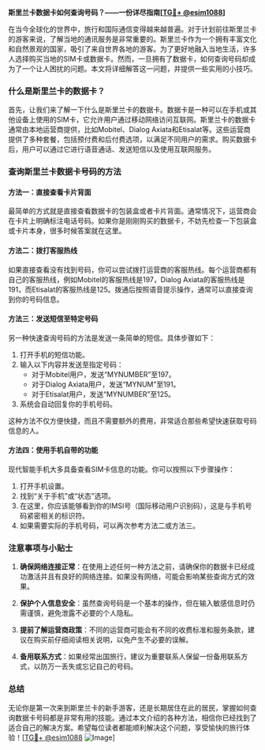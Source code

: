 **斯里兰卡数据卡如何查询号码？——一份详尽指南[[TG💪+ @esim1088](https://t.me/s/esim1088)]**

在当今全球化的世界中，旅行和国际通信变得越来越普遍。对于计划前往斯里兰卡的游客来说，了解当地的通讯服务是非常重要的。斯里兰卡作为一个拥有丰富文化和自然景观的国家，吸引了来自世界各地的游客。为了更好地融入当地生活，许多人选择购买当地的SIM卡或数据卡。然而，一旦拥有了数据卡，如何查询号码却成为了一个让人困扰的问题。本文将详细解答这一问题，并提供一些实用的小技巧。

### 什么是斯里兰卡的数据卡？

首先，让我们来了解一下什么是斯里兰卡的数据卡。数据卡是一种可以在手机或其他设备上使用的SIM卡，它允许用户通过移动网络访问互联网。斯里兰卡的数据卡通常由本地运营商提供，比如Mobitel、Dialog Axiata和Etisalat等。这些运营商提供了多种套餐，包括预付费和后付费选项，以满足不同用户的需求。购买数据卡后，用户可以通过它进行语音通话、发送短信以及使用互联网服务。

### 查询斯里兰卡数据卡号码的方法

#### 方法一：直接查看卡片背面
最简单的方式就是直接查看数据卡的包装盒或者卡片背面。通常情况下，运营商会在卡片上明确标注电话号码。如果你是刚刚购买的数据卡，不妨先检查一下包装盒或卡片本身，很多时候答案就在这里。

#### 方法二：拨打客服热线
如果直接查看没有找到号码，你可以尝试拨打运营商的客服热线。每个运营商都有自己的客服热线，例如Mobitel的客服热线是197，Dialog Axiata的客服热线是191，而Etisalat的客服热线是125。拨通后按照语音提示操作，通常可以直接查询到你的号码信息。

#### 方法三：发送短信至特定号码
另一种快速查询号码的方法是发送一条简单的短信。具体步骤如下：
1. 打开手机的短信功能。
2. 输入以下内容并发送至指定号码：
   - 对于Mobitel用户，发送“MYNUMBER”至197。
   - 对于Dialog Axiata用户，发送“MYNUM”至191。
   - 对于Etisalat用户，发送“MYNUMBER”至125。
3. 系统会自动回复你的手机号码。

这种方法不仅方便快捷，而且不需要额外的费用，非常适合那些希望快速获取号码信息的人。

#### 方法四：使用手机自带的功能
现代智能手机大多具备查看SIM卡信息的功能。你可以按照以下步骤操作：
1. 打开手机设置。
2. 找到“关于手机”或“状态”选项。
3. 在这里，你应该能够看到你的IMSI号（国际移动用户识别码），这是与手机号码紧密相关的标识符。
4. 如果需要实际的手机号码，可以再次参考方法二或方法三。

### 注意事项与小贴士

1. **确保网络连接正常**：在使用上述任何一种方法之前，请确保你的数据卡已经成功激活并且有良好的网络连接。如果没有网络，可能会影响某些查询方式的效果。

2. **保护个人信息安全**：虽然查询号码是一个基本的操作，但在输入敏感信息时仍需谨慎，避免泄露不必要的个人隐私。

3. **提前了解运营商政策**：不同的运营商可能会有不同的收费标准和服务条款，建议在购买前仔细阅读相关说明，以免产生不必要的误解。

4. **备用联系方式**：如果经常出国旅行，建议为重要联系人保留一份备用联系方式，以防万一丢失或忘记自己的号码。

### 总结

无论你是第一次来到斯里兰卡的新手游客，还是长期居住在此的居民，掌握如何查询数据卡号码都是非常有用的技能。通过本文介绍的各种方法，相信你已经找到了适合自己的解决方案。希望每位读者都能顺利解决这个问题，享受愉快的旅行体验！[[TG💪+ @esim1088](https://t.me/s/esim1088) ![Image](https://i.postimg.cc/4NQfJmqS/Snipaste-2025-05-13-00-14-12.png)]